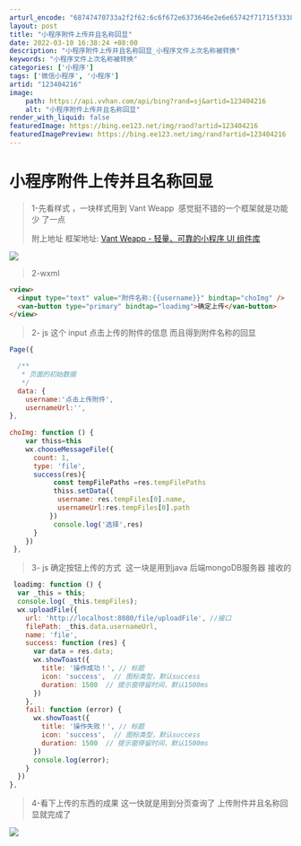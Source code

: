```yaml
---
arturl_encode: "68747470733a2f2f62:6c6f672e6373646e2e6e65742f71715f33383036323833382f:61727469636c652f64657461696c732f313233343034323136"
layout: post
title: "小程序附件上传并且名称回显"
date: 2022-03-10 16:38:24 +08:00
description: "小程序附件上传并且名称回显_小程序文件上次名称被转换"
keywords: "小程序文件上次名称被转换"
categories: ['小程序']
tags: ['微信小程序', '小程序']
artid: "123404216"
image:
    path: https://api.vvhan.com/api/bing?rand=sj&artid=123404216
    alt: "小程序附件上传并且名称回显"
render_with_liquid: false
featuredImage: https://bing.ee123.net/img/rand?artid=123404216
featuredImagePreview: https://bing.ee123.net/img/rand?artid=123404216
---
```


# 小程序附件上传并且名称回显

> 1-先看样式 ，一块样式用到 Vant Weapp  感觉挺不错的一个框架就是功能少 了一点
>
> 附上地址 框架地址:
> [Vant Weapp - 轻量、可靠的小程序 UI 组件库](https://vant-contrib.gitee.io/vant-weapp/#/quickstart "Vant Weapp - 轻量、可靠的小程序 UI 组件库")

![](https://i-blog.csdnimg.cn/blog_migrate/e2305d70d64f09220980f6cffd94c325.png)

> 2-wxml

```html
<view>
  <input type="text" value="附件名称:{{username}}" bindtap="choImg" />
  <van-button type="primary" bindtap="loadimg">确定上传</van-button>
</view>

```

> 2- js 这个 input 点击上传的附件的信息 而且得到附件名称的回显

```javascript
Page({

  /**
   * 页面的初始数据
   */
  data: {
    username:'点击上传附件',
    usernameUrl:'',
},
  
choImg: function () {
    var thiss=this
    wx.chooseMessageFile({
      count: 1,
      type: 'file',
      success(res){
           const tempFilePaths =res.tempFilePaths
           thiss.setData({
            username: res.tempFiles[0].name,
            usernameUrl:res.tempFiles[0].path
          })      
           console.log('选择',res) 
      }
    })
 },
```

> 3- js 确定按钮上传的方式  这一块是用到java 后端mongoDB服务器 接收的

```javascript
 loadimg: function () {
  var _this = this;
  console.log( _this.tempFiles);
  wx.uploadFile({
    url: 'http://localhost:8080/file/uploadFile', //接口
    filePath: _this.data.usernameUrl,
    name: 'file',
    success: function (res) {
      var data = res.data;
      wx.showToast({
        title: '操作成功！', // 标题
        icon: 'success',  // 图标类型，默认success
        duration: 1500  // 提示窗停留时间，默认1500ms
      })
    },
    fail: function (error) {
      wx.showToast({
        title: '操作失败！', // 标题
        icon: 'success',  // 图标类型，默认success
        duration: 1500  // 提示窗停留时间，默认1500ms
      })
      console.log(error);
    }
  })
},

```

> 4-看下上传的东西的成果 这一快就是用到分页查询了 上传附件并且名称回显就完成了

![](https://i-blog.csdnimg.cn/blog_migrate/059d4fdb2a7746257f4e5aac196de71b.png)